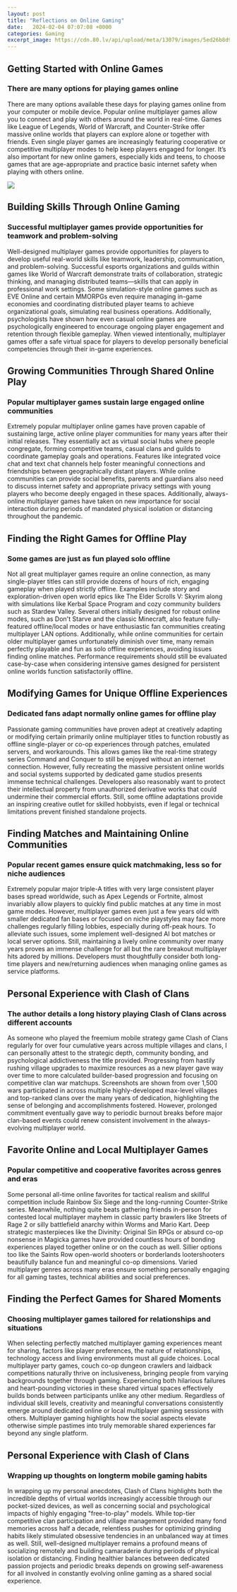```yaml
---
layout: post
title: "Reflections on Online Gaming"
date:   2024-02-04 07:07:08 +0000
categories: Gaming
excerpt_image: https://cdn.80.lv/api/upload/meta/13079/images/5ed26b8d9685a/contain_1200x630.jpg
---
```


## Getting Started with Online Games 
### There are many options for playing games online
There are many options available these days for playing games online from your computer or mobile device. Popular online multiplayer games allow you to connect and play with others around the world in real-time. Games like League of Legends, World of Warcraft, and Counter-Strike offer massive online worlds that players can explore alone or together with friends. Even single player games are increasingly featuring cooperative or competitive multiplayer modes to help keep players engaged for longer. It’s also important for new online gamers, especially kids and teens, to choose games that are age-appropriate and practice basic internet safety when playing with others online.

![](https://cdn.80.lv/api/upload/meta/13079/images/5ed26b8d9685a/contain_1200x630.jpg)
## Building Skills Through Online Gaming 
### Successful multiplayer games provide opportunities for teamwork and problem-solving
Well-designed multiplayer games provide opportunities for players to develop useful real-world skills like teamwork, leadership, communication, and problem-solving. Successful esports organizations and guilds within games like World of Warcraft demonstrate traits of collaboration, strategic thinking, and managing distributed teams—skills that can apply in professional work settings. Some simulation-style online games such as EVE Online and certain MMORPGs even require managing in-game economies and coordinating distributed player teams to achieve organizational goals, simulating real business operations. Additionally, psychologists have shown how even casual online games are psychologically engineered to encourage ongoing player engagement and retention through flexible gameplay. When viewed intentionally, multiplayer games offer a safe virtual space for players to develop personally beneficial competencies through their in-game experiences.
## Growing Communities Through Shared Online Play
### Popular multiplayer games sustain large engaged online communities
Extremely popular multiplayer online games have proven capable of sustaining large, active online player communities for many years after their initial releases. They essentially act as virtual social hubs where people congregate, forming competitive teams, casual clans and guilds to coordinate gameplay goals and operations. Features like integrated voice chat and text chat channels help foster meaningful connections and friendships between geographically distant players. While online communities can provide social benefits, parents and guardians also need to discuss internet safety and appropriate privacy settings with young players who become deeply engaged in these spaces. Additionally, always-online multiplayer games have taken on new importance for social interaction during periods of mandated physical isolation or distancing throughout the pandemic. 
## Finding the Right Games for Offline Play
### Some games are just as fun played solo offline
Not all great multiplayer games require an online connection, as many single-player titles can still provide dozens of hours of rich, engaging gameplay when played strictly offline. Examples include story and exploration-driven open world epics like The Elder Scrolls V: Skyrim along with simulations like Kerbal Space Program and cozy community builders such as Stardew Valley. Several others initially designed for robust online modes, such as Don't Starve and the classic Minecraft, also feature fully-featured offline/local modes or have enthusiastic fan communities creating multiplayer LAN options. Additionally, while online communities for certain older multiplayer games unfortunately diminish over time, many remain perfectly playable and fun as solo offline experiences, avoiding issues finding online matches. Performance requirements should still be evaluated case-by-case when considering intensive games designed for persistent online worlds function satisfactorily offline.
## Modifying Games for Unique Offline Experiences  
### Dedicated fans adapt normally online games for offline play
Passionate gaming communities have proven adept at creatively adapting or modifying certain primarily online multiplayer titles to function robustly as offline single-player or co-op experiences through patches, emulated servers, and workarounds. This allows games like the real-time strategy series Command and Conquer to still be enjoyed without an internet connection. However, fully recreating the massive persistent online worlds and social systems supported by dedicated game studios presents immense technical challenges. Developers also reasonably want to protect their intellectual property from unauthorized derivative works that could undermine their commercial efforts. Still, some offline adaptations provide an inspiring creative outlet for skilled hobbyists, even if legal or technical limitations prevent finished standalone projects.
## Finding Matches and Maintaining Online Communities
### Popular recent games ensure quick matchmaking, less so for niche audiences
Extremely popular major triple-A titles with very large consistent player bases spread worldwide, such as Apex Legends or Fortnite, almost invariably allow players to quickly find public matches at any time in most game modes. However, multiplayer games even just a few years old with smaller dedicated fan bases or focused on niche playstyles may face more challenges regularly filling lobbies, especially during off-peak hours. To alleviate such issues, some implement well-designed AI bot matches or local server options. Still, maintaining a lively online community over many years proves an immense challenge for all but the rare breakout multiplayer hits adored by millions. Developers must thoughtfully consider both long-time players and new/returning audiences when managing online games as service platforms.
## Personal Experience with Clash of Clans 
### The author details a long history playing Clash of Clans across different accounts  
As someone who played the freemium mobile strategy game Clash of Clans regularly for over four cumulative years across multiple villages and clans, I can personally attest to the strategic depth, community bonding, and psychological addictiveness the title provided. Progressing from hastily rushing village upgrades to maximize resources as a new player gave way over time to more calculated builder-based progression and focusing on competitive clan war matchups. Screenshots are shown from over 1,500 wars participated in across multiple highly-developed max-level villages and top-ranked clans over the many years of dedication, highlighting the sense of belonging and accomplishments fostered. However, prolonged commitment eventually gave way to periodic burnout breaks before major clan-based events could renew consistent involvement in the always-evolving multiplayer world.
## Favorite Online and Local Multiplayer Games
### Popular competitive and cooperative favorites across genres and eras
Some personal all-time online favorites for tactical realism and skillful competition include Rainbow Six Siege and the long-running Counter-Strike series. Meanwhile, nothing quite beats gathering friends in-person for contested local multiplayer mayhem in classic party brawlers like Streets of Rage 2 or silly battlefield anarchy within Worms and Mario Kart. Deep strategic masterpieces like the Divinity: Original Sin RPGs or absurd co-op nonsense in Magicka games have provided countless hours of bonding experiences played together online or on the couch as well. Sillier options too like the Saints Row open-world shooters or borderlands lootershooters beautifully balance fun and meaningful co-op dimensions. Varied multiplayer genres across many eras ensure something personally engaging for all gaming tastes, technical abilities and social preferences. 
## Finding the Perfect Games for Shared Moments
### Choosing multiplayer games tailored for relationships and situations
When selecting perfectly matched multiplayer gaming experiences meant for sharing, factors like player preferences, the nature of relationships, technology access and living environments must all guide choices. Local multiplayer party games, couch co-op dungeon crawlers and laidback competitions naturally thrive on inclusiveness, bringing people from varying backgrounds together through gaming. Experiencing both hilarious failures and heart-pounding victories in these shared virtual spaces effectively builds bonds between participants unlike any other medium. Regardless of individual skill levels, creativity and meaningful conversations consistently emerge around dedicated online or local multiplayer gaming sessions with others. Multiplayer gaming highlights how the social aspects elevate otherwise simple pastimes into truly memorable shared experiences far beyond any single platform.
## Personal Experience with Clash of Clans 
### Wrapping up thoughts on longterm mobile gaming habits
In wrapping up my personal anecdotes, Clash of Clans highlights both the incredible depths of virtual worlds increasingly accessible through our pocket-sized devices, as well as concerning social and psychological impacts of highly engaging "free-to-play" models. While top-tier competitive clan participation and village management provided many fond memories across half a decade, relentless pushes for optimizing grinding habits likely stimulated obsessive tendencies in an unbalanced way at times as well. Still, well-designed multiplayer remains a profound means of socializing remotely and building camaraderie during periods of physical isolation or distancing. Finding healthier balances between dedicated passion projects and periodic breaks depends on growing self-awareness for all involved in constantly evolving online gaming as a shared social experience.
